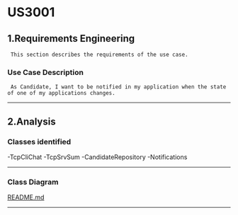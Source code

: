 # US3001 #

## 1.Requirements Engineering ##

     This section describes the requirements of the use case.

### Use Case Description ###

     As Candidate, I want to be notified in my application when the state of one of my applications changes.
---

## 2.Analysis

### Classes identified ###

-TcpCliChat
-TcpSrvSum
-CandidateRepository
-Notifications

---

### Class Diagram ###

[README.md](README.md)

---


